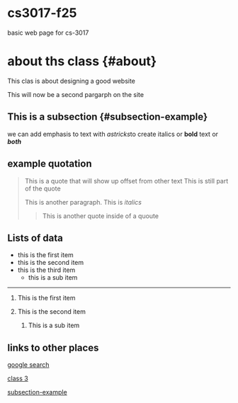 # cs3017-f25
basic web page for cs-3017

# about ths class {#about}
This clas is about designing a good website 

This will now be a second pargarph on the site 

## This is a subsection {#subsection-example}
we can add emphasis to text with *astricks*to create italics or **bold** text or ***both***

## example quotation 
>This is a quote that will show up offset from other text
>This is still part of the quote
>
>This is another paragraph. This is *italics*
>
>>This is another quote inside of a quoute 

## Lists of data 

+ this is the first item 
+ this is the second item 
+ this is the third item 
  + this is a sub item
 
---
 
  1. This is the first item
  2. This is the second item
     
      1. This is a sub item 

## links to other places 
[google search](https://google.com)

[class 3](class3) 

[subsection-example](#subsection-example)

